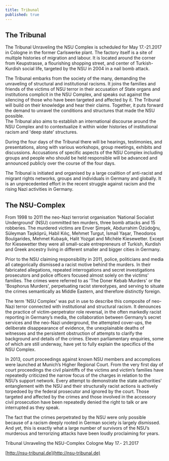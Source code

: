 ```yaml
---
title: Tribunal
published: true
---
```


## The Tribunal

The Tribunal Unraveling the NSU Complex is scheduled for May 17.-21.2017 in Cologne in the former Carlswerke plant. The factory itself is a site of multiple histories of migration and labour. It is located around the corner from Keupstrasse, a flourishing shopping street, and center of Turkish-Kurdish social life, targeted by the NSU in 2004 in a nail bomb attack. 
  
The Tribunal embarks from the society of the many, demanding the unraveling of structural and institutional racisms. It joins the families and friends of the victims of NSU terror in their accusation of State organs and institutions complicit in the NSU Complex, and speaks out against the silencing of those who have been targeted and affected by it. The Tribunal will build on their knowledge and hear their claims. Together, it puts forward the demand to unravel the conditions and structures that made the NSU possible.  
The Tribunal also aims to establish an international discourse around the NSU Complex and to contextualize it within wider histories of institutional racism and 'deep state' structures.  
  
During the four days of the Tribunal there will be hearings, testimonies, and presentations, along with various workshops, group meetings, exhibits and discussions. Accusations of specific aspects of the NSU Complex including groups and people who should be held responsible will be advanced and announced publicly over the course of the four days.  
  
The Tribunal is initiated and organised by a large coalition of anti-racist and migrant rights networks, groups and individuals in Germany and globally. It is an unprecedented effort in the recent struggle against racism and the rising Nazi activities in Germany.  
  
## The NSU-Complex

From 1998 to 2011 the neo-Nazi terrorist organisation ‘National Socialist Underground’ (NSU) committed ten murders, three bomb attacks and 15 robberies. The murdered victims are Enver Şimşek, Abdurrahim Özüdoğru, Süleyman Taşköprü, Habil Kılıç, Mehmet Turgut, İsmail Yaşar, Theodoros Boulgarides, Mehmet Kubaşık, Halit Yozgat and Michèle Kiesewetter. Except for Kiesewetter they were all small-scale entrepreneurs of Turkish, Kurdish and Greek ancestry living in different smaller and bigger cities in Germany.  
  
Prior to the NSU claiming responsibility in 2011, police, politicians and media all categorically dismissed a racist motive behind the murders. In their fabricated allegations, repeated interrogations and secret investigations prosecutors and police officers focused almost solely on the victims’ families. The crimes were referred to as 'The Doner Kebab Murders' or the 'Bosphorus Murders', perpetuating racist stereotypes, and serving to situate the crimes semantically as Middle Eastern, and therefore distinctly foreign.  
  
The term 'NSU Complex' was put in use to describe this composite of neo-Nazi terror connected with institutional and structural racism.  It denounces the practice of victim-perpetrator role reversal, in the often markedly racist reporting in Germany’s media, the collaboration between Germany’s secret services and the neo-Nazi underground, the attempted cover-ups, the deliberate disappearance of evidence, the unexplainable deaths of witnesses and the persistent obstruction of attempts to clarify the background and details of the crimes. Eleven parliamentary enquiries, some of which are still underway, have yet to fully explain the specifics of the NSU Complex.  
  
In 2013, court proceedings against known NSU members and accomplices were launched at Munich’s Higher Regional Court. From the very first day of court proceedings the civil plaintiffs of the victims and victim’s families have repeatedly criticized the narrow focus of the charges in relation to the NSU’s support network. Every attempt to demonstrate the state authorities’ entanglement with the NSU and their structurally racist actions is actively torpedoed by the federal prosecutor and ignored by the court. Those targeted and affected by the crimes and those involved in the accessory civil prosecution have been repeatedly denied the right to talk or are interrupted as they speak.  
  
The fact that the crimes perpetrated by the NSU were only possible because of a racism deeply rooted in German society is largely dismissed. And yet, this is exactly what a large number of survivors of the NSU’s murderous and terrorizing attacks have been loudly proclaiming for years.  
  
  
Tribunal Unraveling the NSU-Complex 
Cologne May 17.- 21.2017

[http://nsu-tribunal.de](http://nsu-tribunal.de)
